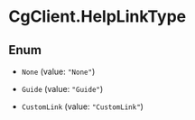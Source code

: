 # CgClient.HelpLinkType

## Enum


* `None` (value: `"None"`)

* `Guide` (value: `"Guide"`)

* `CustomLink` (value: `"CustomLink"`)


